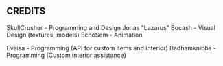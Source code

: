## CREDITS

SkullCrusher - Programming and Design
Jonas "Lazarus" Bocash - Visual Design (textures, models)
EchoSem - Animation

Evaisa - Programming (API for custom items and interior)
Badhamknibbs - Programming (Custom interior assistance) 
